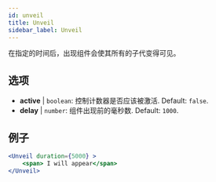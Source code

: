 ```yaml
---
id: unveil 
title: Unveil
sidebar_label: Unveil
---
```


在指定的时间后，出现组件会使其所有的子代变得可见。

## 选项

* __active__ | `boolean`: 控制计数器是否应该被激活. Default: `false`.
* __delay__ | `number`: 组件出现前的毫秒数. Default: `1000`.


## 例子

```jsx live
<Unveil duration={5000} >
    <span> I will appear</span>
</Unveil>
```



